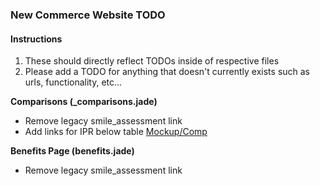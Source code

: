 ### New Commerce Website TODO
#### Instructions
1. These should directly reflect TODOs inside of respective files
2. Please add a TODO for anything that doesn't currently exists such as urls, functionality, etc...

**Comparisons (_comparisons.jade)**
- Remove legacy smile_assessment link
- Add links for IPR below table [Mockup/Comp](https://drive.google.com/file/d/0B1Nt64Pnrb_gZExiM2xLZWxXc28/view)

**Benefits Page (benefits.jade)**
- Remove legacy smile_assessment link